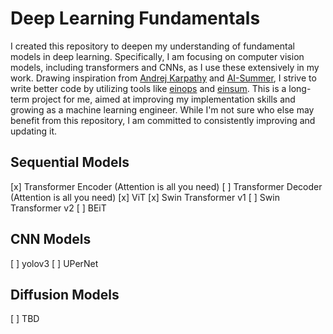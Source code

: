 # Deep Learning Fundamentals

I created this repository to deepen my understanding of fundamental models in deep learning. Specifically, I am focusing on computer vision models, including transformers and CNNs, as I use these extensively in my work. Drawing inspiration from [Andrej Karpathy](https://twitter.com/karpathy/status/1290826075916779520?lang=en) and [AI-Summer](https://theaisummer.com/einsum-attention/), I strive to write better code by utilizing tools like [einops](https://github.com/arogozhnikov/einops) and [einsum](https://pytorch.org/docs/stable/generated/torch.einsum.html). This is a long-term project for me, aimed at improving my implementation skills and growing as a machine learning engineer. While I'm not sure who else may benefit from this repository, I am committed to consistently improving and updating it.

## Sequential Models
[x] Transformer Encoder (Attention is all you need) 
[ ] Transformer Decoder (Attention is all you need)
[x] ViT
[x] Swin Transformer v1
[ ] Swin Transformer v2
[ ] BEiT

## CNN Models 
[ ] yolov3 
[ ] UPerNet 

## Diffusion Models 
[ ] TBD
